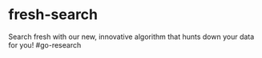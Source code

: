 # fresh-search
Search fresh with our new, innovative algorithm that hunts down your data for you! #go-research
